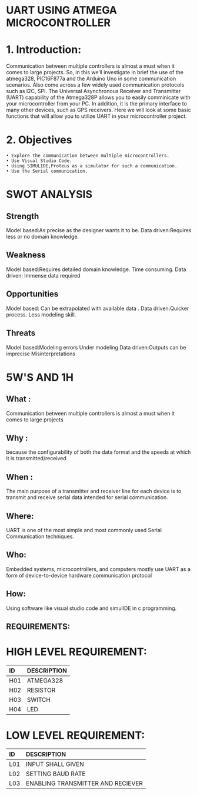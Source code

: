 # UART USING ATMEGA MICROCONTROLLER
# 1.	Introduction:
                       
 Communication between multiple controllers is almost a must when it comes to large projects. So, in this we’ll investigate in brief the use of the atmega328, PIC16F877a and the Arduino Uno in some communication scenarios. Also come across a few widely used communication protocols such as I2C, SPI. The Universal Asynchronous Receiver and Transmitter (UART) capability of the Atmega328P allows you to easily comminicate with your microcontroller from your PC. In addition, it is the primary interface to many other devices, such as GPS receivers. Here we will look at some basic functions that will allow you to utilize UART in your microcontroller project.
  
  
# 2.	Objectives

    • Explore the communication between multiple microcontrollers.
    • Use Visual Studio Code.
    • Using SIMULIDE,Proteus as a simulator for such a communication.
    • Use the Serial communication.
    
# SWOT ANALYSIS

## Strength
Model based:As precise as the designer wants it to be.
Data driven:Requires less or no domain knowledge.

## Weakness
Model based:Requires detailed domain knowledge.
            Time consuming.
Data driven: Immense data required
    
## Opportunities
Model based: Can be extrapolated with available data .
Data driven:Quicker process.
            Less modeling skill.
## Threats
Model based:Modeling errors
            Under modeling
Data driven:Outputs can be imprecise
            Misinterpretations        

# 5W'S AND 1H
## What :
Communication between multiple controllers is almost a must when it comes to large projects
## Why :
because the configurability of both the data format and the speeds at which it is transmitted/received
## When :
The main purpose of a transmitter and receiver line for each device is to transmit and receive serial data intended for serial communication.
## Where:
UART is one of the most simple and most commonly used Serial Communication techniques.
## Who:
Embedded systems, microcontrollers, and computers mostly use UART as a form of device-to-device hardware communication protocol
## How:
Using software like visual studio code and simulIDE in c programming.

## REQUIREMENTS:
# HIGH LEVEL REQUIREMENT:
|ID|DESCRIPTION|
|:-|:----------|
|H01|ATMEGA328|
|H02|RESISTOR|
|H03|SWITCH|
|H04|LED|

# LOW LEVEL REQUIREMENT:
|ID|DESCRIPTION|
|:-|:----------|
|L01|INPUT SHALL GIVEN|
|L02|SETTING BAUD RATE|
|L03|ENABLING TRANSMITTER AND RECIEVER|
            

